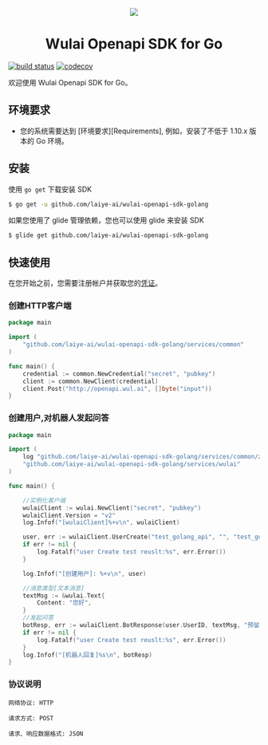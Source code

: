 
<p align="center">
	<a href="https://www.laiye.com"><img src="https://www.laiye.com/static/official-website/logo.png"></a>
</p>

<h1 align="center">Wulai Openapi SDK for Go</h1>

<p align="center">

[![build status][travis-image]][travis-url]   [![codecov][cov-image]][cov-url]

[travis-image]: https://travis-ci.org/laiye-ai/wulai-openapi-sdk-golang.svg?branch=master

[travis-url]: https://travis-ci.org/laiye-ai/wulai-openapi-sdk-golang

[cov-image]: https://codecov.io/gh/laiye-ai/wulai-openapi-sdk-golang/branch/master/graph/badge.svg

[cov-url]: https://codecov.io/gh/laiye-ai/wulai-openapi-sdk-golang

</p>

欢迎使用 Wulai Openapi SDK for Go。

## 环境要求
- 您的系统需要达到 [环境要求][Requirements], 例如，安装了不低于 1.10.x 版本的 Go 环境。

## 安装
使用 `go get` 下载安装 SDK

```sh
$ go get -u github.com/laiye-ai/wulai-openapi-sdk-golang
```

如果您使用了 glide 管理依赖，您也可以使用 glide 来安装 SDK

```sh
$ glide get github.com/laiye-ai/wulai-openapi-sdk-golang
```

## 快速使用
在您开始之前，您需要注册帐户并获取您的[凭证](https://openapi.wul.ai/docs/latest/saas.openapi.v2/openapi.v2.html#section/%E9%89%B4%E6%9D%83%E8%AE%A4%E8%AF%81)。

### 创建HTTP客户端
```go
package main

import (
	"github.com/laiye-ai/wulai-openapi-sdk-golang/services/common"
)

func main() {
	credential := common.NewCredential("secret", "pubkey")
	client := common.NewClient(credential)
	client.Post("http://openapi.wul.ai", []byte("input"))
}
```

### 创建用户,对机器人发起问答
```go
package main

import (
	log "github.com/laiye-ai/wulai-openapi-sdk-golang/services/common/zlog"
	"github.com/laiye-ai/wulai-openapi-sdk-golang/services/wulai"
)

func main() {

	//实例化客户端
	wulaiClient := wulai.NewClient("secret", "pubkey")
	wulaiClient.Version = "v2"
	log.Infof("[wulaiClient]%+v\n", wulaiClient)

	user, err := wulaiClient.UserCreate("test_golang_api", "", "test_golang_api")
	if err != nil {
		log.Fatalf("user Create test reuslt:%s", err.Error())
	}

	log.Infof("[创建用户]: %+v\n", user)

	//消息类型[文本消息]
	textMsg := &wulai.Text{
		Content: "您好",
	}
	//发起问答
	botResp, err := wulaiClient.BotResponse(user.UserID, textMsg, "预留信息")
	if err != nil {
		log.Fatalf("user Create test reuslt:%s", err.Error())
	}
	log.Infof("[机器人回复]%s\n", botResp)
}

```


### 协议说明
```text
网络协议: HTTP

请求方式: POST

请求、响应数据格式: JSON
```